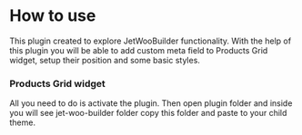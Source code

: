 # How to use
This plugin created to explore JetWooBuilder functionality.
With the help of this plugin you will be able to add custom meta field to Products Grid widget,
setup their position and some basic styles.

### Products Grid widget
All you need to do is activate the plugin. Then open plugin folder and inside you will see
jet-woo-builder folder copy this folder and paste to your child theme.